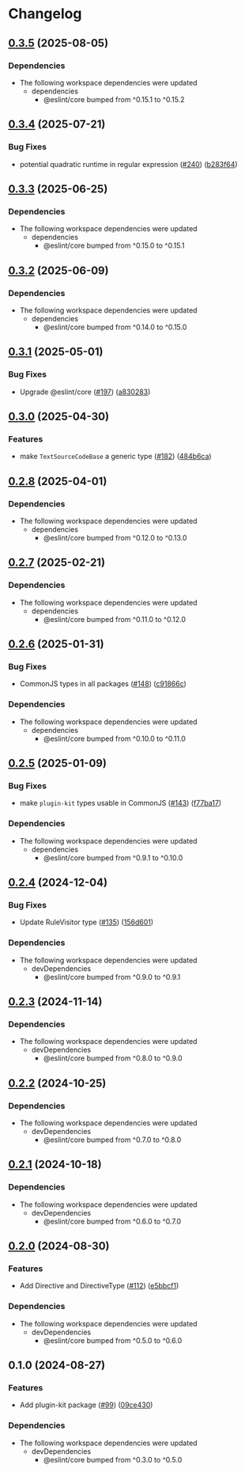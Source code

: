 # Changelog

## [0.3.5](https://github.com/eslint/rewrite/compare/plugin-kit-v0.3.4...plugin-kit-v0.3.5) (2025-08-05)


### Dependencies

* The following workspace dependencies were updated
  * dependencies
    * @eslint/core bumped from ^0.15.1 to ^0.15.2

## [0.3.4](https://github.com/eslint/rewrite/compare/plugin-kit-v0.3.3...plugin-kit-v0.3.4) (2025-07-21)


### Bug Fixes

* potential quadratic runtime in regular expression ([#240](https://github.com/eslint/rewrite/issues/240)) ([b283f64](https://github.com/eslint/rewrite/commit/b283f64099ad6c6b5043387c091691d21b387805))

## [0.3.3](https://github.com/eslint/rewrite/compare/plugin-kit-v0.3.2...plugin-kit-v0.3.3) (2025-06-25)


### Dependencies

* The following workspace dependencies were updated
  * dependencies
    * @eslint/core bumped from ^0.15.0 to ^0.15.1

## [0.3.2](https://github.com/eslint/rewrite/compare/plugin-kit-v0.3.1...plugin-kit-v0.3.2) (2025-06-09)


### Dependencies

* The following workspace dependencies were updated
  * dependencies
    * @eslint/core bumped from ^0.14.0 to ^0.15.0

## [0.3.1](https://github.com/eslint/rewrite/compare/plugin-kit-v0.3.0...plugin-kit-v0.3.1) (2025-05-01)


### Bug Fixes

* Upgrade @eslint/core ([#197](https://github.com/eslint/rewrite/issues/197)) ([a830283](https://github.com/eslint/rewrite/commit/a830283cd05a7a471aeec5f4589491f3c4092986))

## [0.3.0](https://github.com/eslint/rewrite/compare/plugin-kit-v0.2.8...plugin-kit-v0.3.0) (2025-04-30)


### Features

* make `TextSourceCodeBase` a generic type ([#182](https://github.com/eslint/rewrite/issues/182)) ([484b6ca](https://github.com/eslint/rewrite/commit/484b6ca3149354736317fca09efd3156caa4f4f9))

## [0.2.8](https://github.com/eslint/rewrite/compare/plugin-kit-v0.2.7...plugin-kit-v0.2.8) (2025-04-01)


### Dependencies

* The following workspace dependencies were updated
  * dependencies
    * @eslint/core bumped from ^0.12.0 to ^0.13.0

## [0.2.7](https://github.com/eslint/rewrite/compare/plugin-kit-v0.2.6...plugin-kit-v0.2.7) (2025-02-21)


### Dependencies

* The following workspace dependencies were updated
  * dependencies
    * @eslint/core bumped from ^0.11.0 to ^0.12.0

## [0.2.6](https://github.com/eslint/rewrite/compare/plugin-kit-v0.2.5...plugin-kit-v0.2.6) (2025-01-31)


### Bug Fixes

* CommonJS types in all packages ([#148](https://github.com/eslint/rewrite/issues/148)) ([c91866c](https://github.com/eslint/rewrite/commit/c91866cc9fe16fb62bc48fc1cc7f9e18c6fea013))


### Dependencies

* The following workspace dependencies were updated
  * dependencies
    * @eslint/core bumped from ^0.10.0 to ^0.11.0

## [0.2.5](https://github.com/eslint/rewrite/compare/plugin-kit-v0.2.4...plugin-kit-v0.2.5) (2025-01-09)


### Bug Fixes

* make `plugin-kit` types usable in CommonJS ([#143](https://github.com/eslint/rewrite/issues/143)) ([f77ba17](https://github.com/eslint/rewrite/commit/f77ba177d4e4c5d2ed828cfd9a5149df2ccb3a7f))


### Dependencies

* The following workspace dependencies were updated
  * dependencies
    * @eslint/core bumped from ^0.9.1 to ^0.10.0

## [0.2.4](https://github.com/eslint/rewrite/compare/plugin-kit-v0.2.3...plugin-kit-v0.2.4) (2024-12-04)


### Bug Fixes

* Update RuleVisitor type ([#135](https://github.com/eslint/rewrite/issues/135)) ([156d601](https://github.com/eslint/rewrite/commit/156d601181deb362a2864c4d47d4e3da8609500b))


### Dependencies

* The following workspace dependencies were updated
  * devDependencies
    * @eslint/core bumped from ^0.9.0 to ^0.9.1

## [0.2.3](https://github.com/eslint/rewrite/compare/plugin-kit-v0.2.2...plugin-kit-v0.2.3) (2024-11-14)


### Dependencies

* The following workspace dependencies were updated
  * devDependencies
    * @eslint/core bumped from ^0.8.0 to ^0.9.0

## [0.2.2](https://github.com/eslint/rewrite/compare/plugin-kit-v0.2.1...plugin-kit-v0.2.2) (2024-10-25)


### Dependencies

* The following workspace dependencies were updated
  * devDependencies
    * @eslint/core bumped from ^0.7.0 to ^0.8.0

## [0.2.1](https://github.com/eslint/rewrite/compare/plugin-kit-v0.2.0...plugin-kit-v0.2.1) (2024-10-18)


### Dependencies

* The following workspace dependencies were updated
  * devDependencies
    * @eslint/core bumped from ^0.6.0 to ^0.7.0

## [0.2.0](https://github.com/eslint/rewrite/compare/plugin-kit-v0.1.0...plugin-kit-v0.2.0) (2024-08-30)


### Features

* Add Directive and DirectiveType ([#112](https://github.com/eslint/rewrite/issues/112)) ([e5bbcf1](https://github.com/eslint/rewrite/commit/e5bbcf148874be07d5667f34ed395faaf8c72972))


### Dependencies

* The following workspace dependencies were updated
  * devDependencies
    * @eslint/core bumped from ^0.5.0 to ^0.6.0

## 0.1.0 (2024-08-27)


### Features

* Add plugin-kit package ([#99](https://github.com/eslint/rewrite/issues/99)) ([09ce430](https://github.com/eslint/rewrite/commit/09ce43073760b69a3bcca89f99793549cd566bf6))


### Dependencies

* The following workspace dependencies were updated
  * devDependencies
    * @eslint/core bumped from ^0.3.0 to ^0.5.0
